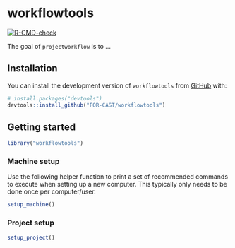 # workflowtools

<!-- badges: start -->
[![R-CMD-check](https://github.com/FOR-CAST/workflowtools/actions/workflows/R-CMD-check.yaml/badge.svg)](https://github.com/FOR-CAST/workflowtools/actions/workflows/R-CMD-check.yaml)
<!-- badges: end -->

The goal of `projectworkflow` is to ...

## Installation

You can install the development version of `workflowtools` from [GitHub](https://github.com/) with:

``` r
# install.packages("devtools")
devtools::install_github("FOR-CAST/workflowtools")
```

## Getting started

```r
library("workflowtools")
```

### Machine setup

Use the following helper function to print a set of recommended commands to execute when setting up a new computer.
This typically only needs to be done once per computer/user.

```r
setup_machine()
```

### Project setup

```r
setup_project()
```
